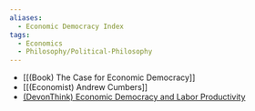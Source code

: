 ```yaml
---
aliases:
  - Economic Democracy Index
tags:
  - Economics
  - Philosophy/Political-Philosophy
---
```

- [[(Book) The Case for Economic Democracy]]
- [[(Economist) Andrew Cumbers]]
- [(DevonThink) Economic Democracy and Labor Productivity](x-devonthink-item://80C3C69C-2FC3-45BE-9B8F-4D8931BBC6B0)
